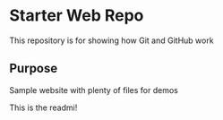 # Starter Web Repo

This repository is for showing how Git and GitHub work

## Purpose

Sample website with plenty of files for demos

This is the readmi!
